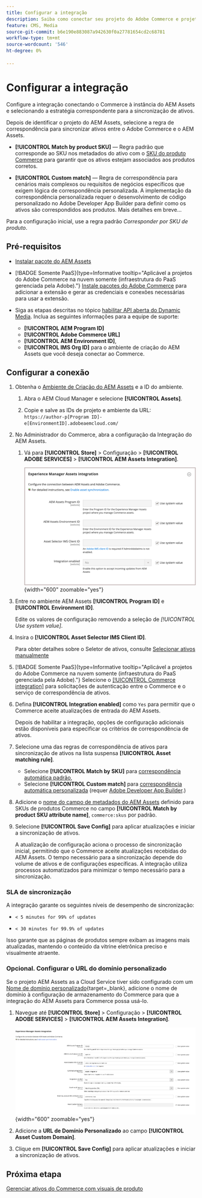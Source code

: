 ```yaml
---
title: Configurar a integração
description: Saiba como conectar seu projeto do Adobe Commerce e projetos do Experience Manager Assets para habilitar a sincronização de ativos entre esses dois sistemas.
feature: CMS, Media
source-git-commit: b6e190e883087a942630f0a27781654cd2c68781
workflow-type: tm+mt
source-wordcount: '546'
ht-degree: 0%

---
```



# Configurar a integração

Configure a integração conectando o Commerce à instância do AEM Assets e selecionando a estratégia correspondente para a sincronização de ativos.

Depois de identificar o projeto do AEM Assets, selecione a regra de correspondência para sincronizar ativos entre o Adobe Commerce e o AEM Assets.

* **[!UICONTROL Match by product SKU]** — Regra padrão que corresponde ao SKU nos metadados do ativo com o [SKU do produto Commerce](https://experienceleague.adobe.com/pt-br/docs/commerce-operations/implementation-playbook/glossary#sku) para garantir que os ativos estejam associados aos produtos corretos.

* **[!UICONTROL Custom match]** — Regra de correspondência para cenários mais complexos ou requisitos de negócios específicos que exigem lógica de correspondência personalizada. A implementação da correspondência personalizada requer o desenvolvimento de código personalizado no Adobe Developer App Builder para definir como os ativos são correspondidos aos produtos. Mais detalhes em breve...

Para a configuração inicial, use a regra padrão *Corresponder por SKU de produto*.

## Pré-requisitos

* [Instalar pacote do AEM Assets](configure-aem.md)

* [!BADGE Somente PaaS]{type=Informative tooltip="Aplicável a projetos do Adobe Commerce na nuvem somente (infraestrutura do PaaS gerenciada pela Adobe)."} [Instale pacotes do Adobe Commerce](configure-commerce.md) para adicionar a extensão e gerar as credenciais e conexões necessárias para usar a extensão.

* Siga as etapas descritas no tópico [habilitar API aberta do Dynamic Media](https://experienceleague.adobe.com/pt-br/docs/experience-manager-cloud-service/content/assets/dynamicmedia/dynamic-media-open-apis/dynamic-media-open-apis-overview#enable-dynamic-media-open-apis). Inclua as seguintes informações para a equipe de suporte:

   * **[!UICONTROL AEM Program ID]**
   * **[!UICONTROL Adobe Commerce URL]**
   * **[!UICONTROL AEM Environment ID]**,
   * **[!UICONTROL IMS Org ID]** para o ambiente de criação do AEM Assets que você deseja conectar ao Commerce.

## Configurar a conexão

1. Obtenha o [Ambiente de Criação do AEM Assets](https://experienceleague.adobe.com/pt-br/docs/experience-manager-cloud-service/content/sites/authoring/quick-start) e a ID do ambiente.

   1. Abra o AEM Cloud Manager e selecione **[!UICONTROL Assets]**.

   1. Copie e salve as IDs de projeto e ambiente da URL:<br>`https://author-p[Program ID]-e[EnvironmentID].adobeaemcloud.com/`

1. No Administrador do Commerce, abra a configuração da Integração do AEM Assets.

   1. Vá para **[!UICONTROL Store]** > Configuração > **[!UICONTROL ADOBE SERVICES]** > **[!UICONTROL AEM Assets Integration]**.

      ![A Integração do AEM Assets habilita a integração](../assets/aem-assets-integration-enable-config.png){width="600" zoomable="yes"}

1. Entre no ambiente AEM Assets **[!UICONTROL Program ID]** e **[!UICONTROL Environment ID]**.

   Edite os valores de configuração removendo a seleção de *[!UICONTROL Use system value]*.

1. Insira o **[!UICONTROL Asset Selector IMS Client ID]**.

   Para obter detalhes sobre o Seletor de ativos, consulte [Selecionar ativos manualmente](../synchronize/asset-selector-integration.md)

1. [!BADGE Somente PaaS]{type=Informative tooltip="Aplicável a projetos do Adobe Commerce na nuvem somente (infraestrutura do PaaS gerenciada pela Adobe)."} Selecione o [[!UICONTROL Commerce integration]](configure-commerce.md#add-the-integration-to-the-commerce-environment) para solicitações de autenticação entre o Commerce e o serviço de correspondência de ativos.

1. Defina **[!UICONTROL Integration enabled]** como `Yes` para permitir que o Commerce aceite atualizações de entrada do AEM Assets.

   Depois de habilitar a integração, opções de configuração adicionais estão disponíveis para especificar os critérios de correspondência de ativos.

1. Selecione uma das regras de correspondência de ativos para sincronização de ativos na lista suspensa **[!UICONTROL Asset matching rule]**.

   * Selecione **[!UICONTROL Match by SKU]** para [correspondência automática padrão](../synchronize/default-match.md),
   * Selecione **[!UICONTROL Custom match]** para [correspondência automática personalizada](../synchronize/custom-match.md) (requer [Adobe Developer App Builder](https://experienceleague.adobe.com/pt-br/docs/commerce-learn/tutorials/adobe-developer-app-builder/introduction-to-app-builder).)

1. Adicione o [nome do campo de metadados do AEM Assets](configure-aem.md#configure-metadata) definido para SKUs de produtos Commerce no campo **[!UICONTROL Match by product SKU attribute name]**, `commerce:skus` por padrão.

1. Selecione **[!UICONTROL Save Config]** para aplicar atualizações e iniciar a sincronização de ativos.

   A atualização de configuração aciona o processo de sincronização inicial, permitindo que o Commerce aceite atualizações recebidas do AEM Assets. O tempo necessário para a sincronização depende do volume de ativos e de configurações específicas. A integração utiliza processos automatizados para minimizar o tempo necessário para a sincronização.

### SLA de sincronização

A integração garante os seguintes níveis de desempenho de sincronização:

* `< 5 minutes for 99% of updates`

* `< 30 minutes for 99.9% of updates`

Isso garante que as páginas de produtos sempre exibam as imagens mais atualizadas, mantendo o conteúdo da vitrine eletrônica preciso e visualmente atraente.

### Opcional. Configurar o URL do domínio personalizado

Se o projeto AEM Assets as a Cloud Service tiver sido configurado com um [Nome de domínio personalizado](https://experienceleague.adobe.com/pt-br/docs/experience-manager-cloud-service/content/implementing/using-cloud-manager/custom-domain-names/add-custom-domain-name){target=_blank}, adicione o nome de domínio à configuração de armazenamento do Commerce para que a integração do AEM Assets para Commerce possa usá-lo.

1. Navegue até **[!UICONTROL Store]** > Configuração > **[!UICONTROL ADOBE SERVICES]** > **[!UICONTROL AEM Assets Integration]**.

   ![A Integração do AEM Assets habilita a integração](../assets/aem-assets-view.png){width="600" zoomable="yes"}

1. Adicione a **URL de Domínio Personalizado** ao campo **[!UICONTROL Asset Custom Domain]**.

1. Clique em **[!UICONTROL Save Config]** para aplicar atualizações e iniciar a sincronização de ativos.

## Próxima etapa

[Gerenciar ativos do Commerce com visuais de produto](../manage-assets.md)
